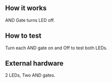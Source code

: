 <!---

This file is used to generate your project datasheet. Please fill in the information below and delete any unused
sections.

You can also include images in this folder and reference them in the markdown. Each image must be less than
512 kb in size, and the combined size of all images must be less than 1 MB.
-->

## How it works

AND Gate turns LED off.

## How to test

Turn each AND gate on and Off to test both LEDs.

## External hardware

2 LEDs, Two AND gates.
